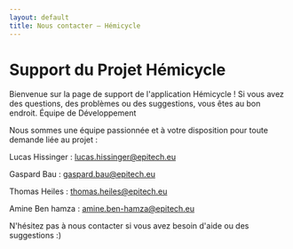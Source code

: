 ```yaml
---
layout: default
title: Nous contacter – Hémicycle
---
```


# Support du Projet Hémicycle

Bienvenue sur la page de support de l'application Hémicycle ! Si vous avez des questions, des problèmes ou des suggestions, vous êtes au bon endroit.
Équipe de Développement

Nous sommes une équipe passionnée et à votre disposition pour toute demande liée au projet :

Lucas Hissinger : lucas.hissinger@epitech.eu

Gaspard Bau : gaspard.bau@epitech.eu

Thomas Heiles : thomas.heiles@epitech.eu

Amine Ben hamza : amine.ben-hamza@epitech.eu

N'hésitez pas à nous contacter si vous avez besoin d'aide ou des suggestions :)

